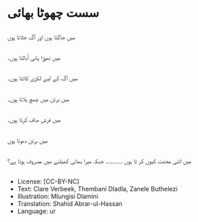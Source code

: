 # سست چھوٹا بھائی

##
میں جاگتا ہوں اور آگ جلاتا ہوں

##
میں تھوڑا پانی اُبالتا ہوں۔

##
میں آگ کے لیے لکڑی کاٹتا ہوں۔

##
میں برتن میں چمچ ہلاتا ہوں۔

##
میں فرش صاف کرتا ہوں۔

##
میں برتن دھوتا ہوں

##
میں اتنی محنت کیوں کر تا ہوں ۔۔۔۔۔۔۔ جبکہ میرا بھائی کھیلنے میں مصروف ہوتا ہے؟

##
* License: [CC-BY-NC]
* Text: Clare Verbeek, Thembani Dladla, Zanele Buthelezi
* Illustration: Mlungisi Dlamini
* Translation: Shahid Abrar-ul-Hassan
* Language: ur
